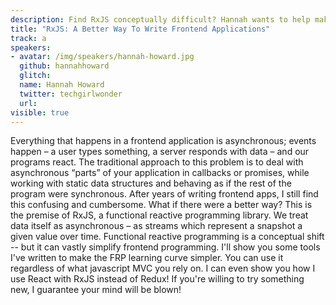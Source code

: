 ```yaml
---
description: Find RxJS conceptually difficult? Hannah wants to help make it easier to understand by sharing tools for RxJS that make the Functional Reactive Programming learning curve simpler.
title: "RxJS: A Better Way To Write Frontend Applications"
track: a
speakers:
- avatar: /img/speakers/hannah-howard.jpg
  github: hannahhoward
  glitch:
  name: Hannah Howard
  twitter: techgirlwonder
  url:
visible: true
---
```


Everything that happens in a frontend application is asynchronous; events happen – a user types something, a server responds with data – and our programs react. The traditional approach to this problem is to deal with asynchronous “parts” of your application in callbacks or promises, while working with static data structures and behaving as if the rest of the program were synchronous. After years of writing frontend apps, I still find this confusing and cumbersome. What if there were a better way? This is the premise of RxJS, a functional reactive programming library. We treat data itself as asynchronous – as streams which represent a snapshot a given value over time. Functional reactive programming is a conceptual shift -- but it can vastly simplify frontend programming. I'll show you some tools I've written to make the FRP learning curve simpler. You can use it regardless of what javascript MVC you rely on. I can even show you how I use React with RxJS instead of Redux! If you're willing to try something new, I guarantee your mind will be blown!

